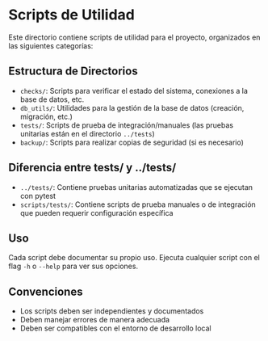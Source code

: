 # Scripts de Utilidad

Este directorio contiene scripts de utilidad para el proyecto, organizados en las siguientes categorías:

## Estructura de Directorios

- `checks/`: Scripts para verificar el estado del sistema, conexiones a la base de datos, etc.
- `db_utils/`: Utilidades para la gestión de la base de datos (creación, migración, etc.)
- `tests/`: Scripts de prueba de integración/manuales (las pruebas unitarias están en el directorio `../tests`)
- `backup/`: Scripts para realizar copias de seguridad (si es necesario)

## Diferencia entre tests/ y ../tests/

- `../tests/`: Contiene pruebas unitarias automatizadas que se ejecutan con pytest
- `scripts/tests/`: Contiene scripts de prueba manuales o de integración que pueden requerir configuración específica

## Uso

Cada script debe documentar su propio uso. Ejecuta cualquier script con el flag `-h` o `--help` para ver sus opciones.

## Convenciones

- Los scripts deben ser independientes y documentados
- Deben manejar errores de manera adecuada
- Deben ser compatibles con el entorno de desarrollo local
